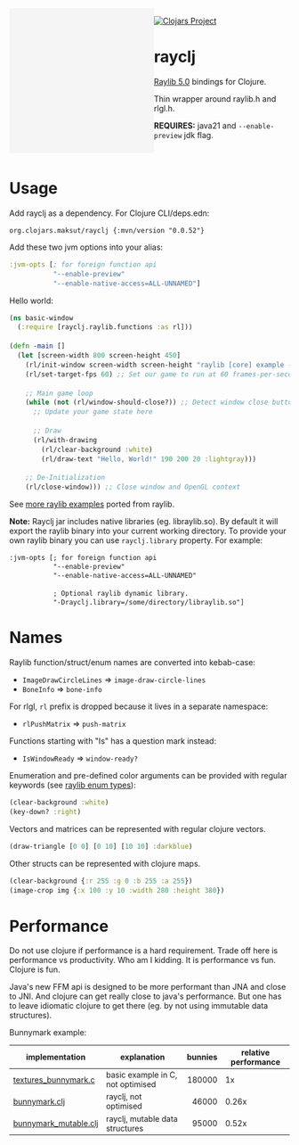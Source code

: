 <img align="left" style="width:260px" src="https://github.com/maksut/rayclj/blob/main/examples/examples/shapes/resources/rayclj.gif" width="288px">


[![Clojars Project](https://img.shields.io/clojars/v/org.clojars.maksut/rayclj.svg)](https://clojars.org/org.clojars.maksut/rayclj)

rayclj
======
[Raylib 5.0](https://github.com/raysan5/raylib) bindings for Clojure.

Thin wrapper around raylib.h and rlgl.h.

**REQUIRES:** java21 and `--enable-preview` jdk flag.

<br>

Usage
=====
Add rayclj as a dependency. For Clojure CLI/deps.edn:
```
org.clojars.maksut/rayclj {:mvn/version "0.0.52"}
```

Add these two jvm options into your alias:
```clojure
:jvm-opts [; for foreign function api
           "--enable-preview"
           "--enable-native-access=ALL-UNNAMED"]
```

Hello world:
```clojure
(ns basic-window
  (:require [rayclj.raylib.functions :as rl]))

(defn -main []
  (let [screen-width 800 screen-height 450]
    (rl/init-window screen-width screen-height "raylib [core] example - basic window")
    (rl/set-target-fps 60) ;; Set our game to run at 60 frames-per-second

    ;; Main game loop
    (while (not (rl/window-should-close?)) ;; Detect window close button or ESC key
      ;; Update your game state here

      ;; Draw
      (rl/with-drawing
        (rl/clear-background :white)
        (rl/draw-text "Hello, World!" 190 200 20 :lightgray)))

    ;; De-Initialization
    (rl/close-window))) ;; Close window and OpenGL context
```

See [more raylib examples](https://github.com/maksut/rayclj/tree/main/examples/examples) ported from raylib.

**Note:** Rayclj jar includes native libraries (eg. libraylib.so). By default it will export the raylib binary into your current working directory.
To provide your own raylib binary you can use `rayclj.library` property. For example:
```
:jvm-opts [; for foreign function api
           "--enable-preview"
           "--enable-native-access=ALL-UNNAMED"

           ; Optional raylib dynamic library.
           "-Drayclj.library=/some/directory/libraylib.so"]
```

Names
=====
Raylib function/struct/enum names are converted into kebab-case:
- `ImageDrawCircleLines` => `image-draw-circle-lines`
- `BoneInfo` => `bone-info`

For rlgl, `rl` prefix is dropped because it lives in a separate namespace:
- `rlPushMatrix` => `push-matrix`

Functions starting with "Is" has a question mark instead:
- `IsWindowReady` => `window-ready?`

Enumeration and pre-defined color arguments can be provided with regular keywords (see [raylib enum types](https://github.com/raysan5/raylib/wiki/raylib-enumerated-types)):
```clojure
(clear-background :white)
(key-down? :right)
````

Vectors and matrices can be represented with regular clojure vectors.
```clojure
(draw-triangle [0 0] [0 10] [10 10] :darkblue)
```

Other structs can be represented with clojure maps.
```clojure
(clear-background {:r 255 :g 0 :b 255 :a 255})
(image-crop img {:x 100 :y 10 :width 280 :height 380})
```

Performance
===========
Do not use clojure if performance is a hard requirement.
Trade off here is performance vs productivity. Who am I kidding. It is performance vs fun. Clojure is fun.

Java's new FFM api is designed to be more performant than JNA and close to JNI.
And clojure can get really close to java's performance. But one has to leave idiomatic clojure to get there (eg. by not using immutable data structures).

Bunnymark example:

|implementation        | explanation                       | bunnies | relative performance |
|----------------------|-----------------------------------|--------:|----------------------|
|[textures_bunnymark.c](https://github.com/raysan5/raylib/blob/master/examples/textures/textures_bunnymark.c)  | basic example in C, not optimised | 180000  | 1x                   |
|[bunnymark.clj](https://github.com/maksut/rayclj/blob/main/examples/examples/textures/bunnymark.clj)         | rayclj, not optimised             |  46000  | 0.26x                |
|[bunnymark_mutable.clj](https://github.com/maksut/rayclj/blob/main/examples/examples/textures/bunnymark_mutable.clj) | rayclj, mutable data structures   |  95000  | 0.52x                |
